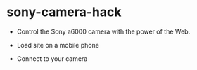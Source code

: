 # sony-camera-hack

- Control the Sony a6000 camera with the power of the Web.

- Load site on a mobile phone
- Connect to your camera

